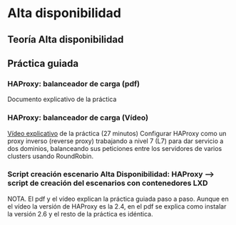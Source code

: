 # Alta disponibilidad

## Teoría Alta disponibilidad

## Práctica guiada

### HAProxy: balanceador de carga (pdf) 
Documento explicativo de la práctica

### HAProxy: balanceador de carga (Vídeo)
[Vídeo explicativo](https://www.youtube.com/watch?v=iV9WU7inwAo) de la práctica (27 minutos)
Configurar HAProxy como un proxy inverso (reverse proxy) trabajando a nivel 7 (L7) para dar servicio a dos dominios, balanceando sus peticiones entre los servidores de varios clusters usando RoundRobin.

### Script creación escenario Alta Disponibilidad: HAProxy --> script de creación del escenarios con contenedores LXD

NOTA. El pdf y el vídeo explican la práctica guiada paso a paso. Aunque en el vídeo la versión de HAProxy es la 2.4, en el pdf se explica como instalar la versión 2.6 y el resto de la práctica es idéntica.